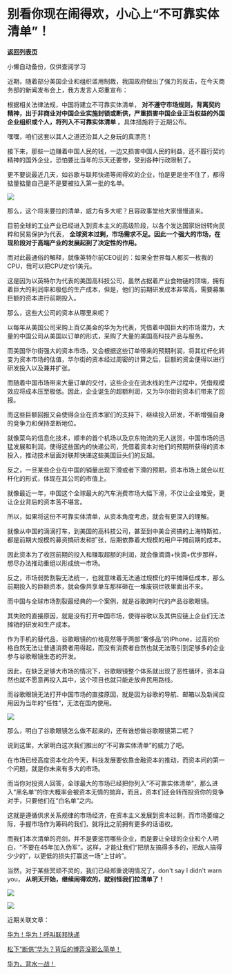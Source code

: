 # 别看你现在闹得欢，小心上“不可靠实体清单”！

[**返回列表页**](/gzh/政事堂2019)

小懒自动备份，仅供查阅学习

  

近期，随着部分美国企业和组织滥用制裁，我国政府做出了强力的反击，在今天商务部的新闻发布会上，我方发言人郑重宣布：

  

根据相关法律法规，中国将建立不可靠实体清单，
**对不遵守市场规则，背离契约精神，出于非商业对中国企业实施封锁或断供，严重损害中国企业正当权益的外国企业组织或个人，将列入不可靠实体清单**
。具体措施将于近期公布。  

  

嘿嘿，咱们这套以其人之道还治其人之身玩的真漂亮！

  

接下来，那些一边赚着中国人民的钱，一边又损害中国人民的利益，还不履行契约精神的国外企业，恐怕要比当年的乐天还要惨，受到各种行政限制了。

  

更不要说最近几天，如谷歌与联邦快递等闹得欢的企业，怕是更是坐不住了，都得掂量掂量自己是不是要被拉入第一批的名单。

  

![](https://mmbiz.qpic.cn/mmbiz_png/rxhS23yu8cOMUHKusiaibsk9cAdQbj6eComSqlSjXuLBoef0Uia2ymTM8q31KxcicyN7rVoUicv1pcicHTVgao4WJPrg/640?wx_fmt=png)

  

那么，这个将来要拉的清单，威力有多大呢？且容政事堂给大家慢慢道来。

  

目前全球的工业产业已经进入到资本主义的高级阶段，以各个发达国家纷纷转向民粹和贸易保护为代表，
**全球资本过剩，市场需求不足。因此一个强大的市场，在现阶段对于高端产业的发展起到了决定性的作用。**

  

而对此最通俗的解释，就像英特尔前CEO说的：如果全世界每人都买一枚我的CPU，我可以把CPU定价1美元。

  

这是因为以英特尔为代表的美国高科技公司，虽然占据着产业食物链的顶端，拥有着巨大的利润率和极低的生产成本，但是，他们的前期研发成本非常高，需要募集巨额的资本进行前期投入。

  

那么，这些大公司的资本从哪里来呢？

  

以每年从美国公司采购上百亿美金的华为为代表，凭借着中国巨大的市场潜力，大量的中国公司从美国以订单的形式，采购了大量的美国高科技产品与服务。

  

而美国华尔街强大的资本市场，又会根据这些订单带来的预期利润，将其杠杆化转变为资本市场的估值，华尔街的资本经过周密的计算之后，巨额的资金便得以进行研发投入以及兼并扩张。

  

而随着中国市场带来大量订单的交付，这些企业在流水线的生产过程中，凭借规模效应将成本压至极低。因此，企业诞生的超额利润，又为华尔街的资本们带来了回报。

  

而这些巨额回报又会使得企业在资本家们的支持下，继续投入研发，不断增强自身的竞争力和保持垄断地位。

  

就像菜鸟的信息化技术，顺丰的首个机场以及京东物流的无人送货，中国市场的迅猛发展和利润，使得这些国内的快递公司，凭借着资本对他们的预期所获得的资本投入，推动技术层面对联邦快递这些美国巨头们的反超。

  

反之，一旦某些企业在中国的销量出现下滑或者下滑的预期，资本市场上就会以杠杆化的形式，体现在其公司的市值上。

  

就像最近一年，中国这个全球最大的汽车消费市场大幅下滑，不仅让企业难受，更让企业背后的资本苦不堪言。

  

所以，如果将这份不可靠实体清单，从资本角度考虑，就会有更深入的理解。

  

就像从中国的滴滴打车，到美国的高科技公司，甚至到中美合资搞的上海特斯拉，都是前期大规模的募资搞研发和扩张，后期依靠着大规模的用户平摊前期的成本。

  

因此资本为了收回前期的投入和赚取超额的利润，就会像滴滴+快滴+优步那样，想尽办法推动重组以形成统一市场。

  

反之，市场弱势割裂无法统一，也就意味着无法通过规模化的平摊降低成本，那么前期投入的巨额资本，就会像共享单车那样砸在一堆废铜烂铁里面出不来。

  

而中国与全球市场割裂最经典的一个案例，就是谷歌跨时代的产品谷歌眼镜。

  

其失败的直接原因，就是没有打开中国市场，使得谷歌以及其供应链上企业们无法摊销的研发和生产成本。

  

作为手机的替代品，谷歌眼镜的价格竟然等于两部“奢侈品”的IPhone，过高的价格自然无法让普通消费者用得起，而没有消费者自然也就无法吸引到足够多的企业参与谷歌眼镜生态的开发。

  

因此，在缺乏足够大市场的情况下，谷歌眼镜整个体系就出现了恶性循环，资本自然也就不愿意再投入其中，这个项目也就只能走放弃民用路线。

  

而谷歌眼镜无法打开中国市场的直接原因，就是因为谷歌的导航、邮箱以及新闻应用因为当年的“任性”，无法在国内使用。

  

![](https://mmbiz.qpic.cn/mmbiz_jpg/rxhS23yu8cOMUHKusiaibsk9cAdQbj6eCoQibKZfj1kzpgfkezibsouHGPSjGfZaicyeSqIiajalicDRICJ58icUsOpqpg/640?wx_fmt=jpeg)

  

那么，明白了谷歌眼镜怎么做不起来的，还有谁想做谷歌眼镜第二呢？

  

说到这里，大家明白这次我们推出的“不可靠实体清单”的威力了吧。

  

在市场已经高度资本化的今天，科技发展要依靠金融资本的推动，而资本问的第一个问题，就是你未来有多大的市场。

  

而当你对投资人回答，全球最大的市场已经把你列入“不可靠实体清单”，那么进入“黑名单”的你大概率会被资本无情的抛弃，而且，资本们还会转而投资你的竞争对手，只要他们在“白名单”之内。

  

这就是遵循供求关系规律的市场经济，在资本主义发展到资本过剩，而市场萎缩之际，手握市场作为筹码的我们，就将比之前拥有更多的话语权。

  

而我们本次清单的亮剑，并不是要惩罚哪些企业，而是要让全球的企业和个人明白，“不要在45年加入伪军”。这样，才能让我们“把朋友搞得多多的，把敌人搞得少少的”，以更低的损失打赢这一场“上甘岭”。

  

当然，对于某些冥顽不灵的，我们已经郑重说明情况了，don't say I didn't warn you，
**从明天开始，继续闹得欢的，就别怪我们拉清单了！**

  

![](https://mmbiz.qpic.cn/mmbiz_png/rxhS23yu8cOMUHKusiaibsk9cAdQbj6eComSqlSjXuLBoef0Uia2ymTM8q31KxcicyN7rVoUicv1pcicHTVgao4WJPrg/640?wx_fmt=png)  

![](https://mmbiz.qpic.cn/mmbiz_jpg/rxhS23yu8cMiatPvp0VIcSMibKUkTa4icp7AVT3HXAXydE25AT4ExJ5oTmvpq95aKo2xxu1XaJODX39BQVsSMxlvg/640?wx_fmt=jpeg)

  

近期关联文章：

[华为！华为！呼叫联邦快递](http://mp.weixin.qq.com/s?__biz=MzAwMzU1ODAwOQ==&mid=2650331477&idx=1&sn=b0746a7edf998d5fe016328d47880fa0&chksm=83352643b442af55e3344fbe9f770dfa44cefcf446cd3a47c7551bc0cfcb531828063e0e34cf&scene=21#wechat_redirect)  

[松下“断供”华为？背后的博弈没那么简单！](http://mp.weixin.qq.com/s?__biz=MzAwMzU1ODAwOQ==&mid=2650331406&idx=1&sn=e7d35afaf202d2a113408b0e3ed1e324&chksm=83352618b442af0e7ce064534b7cd51e92d702b874e746f644d8ce8fdb7b354196bbbd21f363&scene=21#wechat_redirect)  

[华为，背水一战！](http://mp.weixin.qq.com/s?__biz=MzAwMzU1ODAwOQ==&mid=2650331406&idx=2&sn=3177ebf6055193f4cea9ee73e3863ef6&chksm=83352618b442af0e1d4c76019e4c8c0da38a7f685c9ca20230745f7d2b3a289dbce22442dbfb&scene=21#wechat_redirect)  

